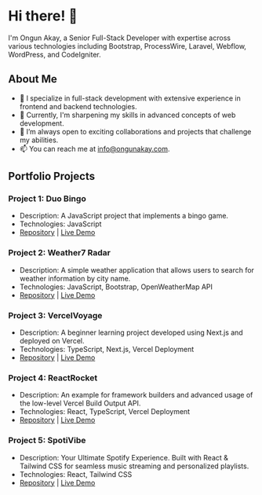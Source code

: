# Hi there! 👋

I'm Ongun Akay, a Senior Full-Stack Developer with expertise across various technologies including Bootstrap, ProcessWire, Laravel, Webflow, WordPress, and CodeIgniter.

## About Me

- 👀 I specialize in full-stack development with extensive experience in frontend and backend technologies.
- 🌱 Currently, I'm sharpening my skills in advanced concepts of web development.
- 💞️ I’m always open to exciting collaborations and projects that challenge my abilities.
- 📫 You can reach me at [info@ongunakay.com](mailto:info@ongunakay.com).

## Portfolio Projects

### Project 1: Duo Bingo
- Description: A JavaScript project that implements a bingo game.
- Technologies: JavaScript
- [Repository](https://github.com/ongunakaycom/duo-bingo) | [Live Demo](https://duo-bingo.vercel.app)

### Project 2: Weather7 Radar
- Description: A simple weather application that allows users to search for weather information by city name.
- Technologies: JavaScript, Bootstrap, OpenWeatherMap API
- [Repository](https://github.com/ongunakaycom/Weather7-Radar) | [Live Demo](https://ongunakaycom.github.io/Weather7-Radar/)

### Project 3: VercelVoyage
- Description: A beginner learning project developed using Next.js and deployed on Vercel.
- Technologies: TypeScript, Next.js, Vercel Deployment
- [Repository](https://github.com/ongunakaycom/VercelVoyage) | [Live Demo](https://next-js-gules-phi.vercel.app/)

### Project 4: ReactRocket
- Description: An example for framework builders and advanced usage of the low-level Vercel Build Output API.
- Technologies: React, TypeScript, Vercel Deployment
- [Repository](https://github.com/ongunakaycom/ReactRocket) | [Live Demo](https://react-edge-functions-silk.vercel.app/)

### Project 5: SpotiVibe
- Description: Your Ultimate Spotify Experience. Built with React & Tailwind CSS for seamless music streaming and personalized playlists.
- Technologies: React, Tailwind CSS
- [Repository](https://github.com/ongunakaycom/SpotiVibe-A-Dynamic-Spotify-Clone-with-React-Tailwind-CSS) | [Live Demo](https://spotify-clone-ongun-akays-projects.vercel.app/)
